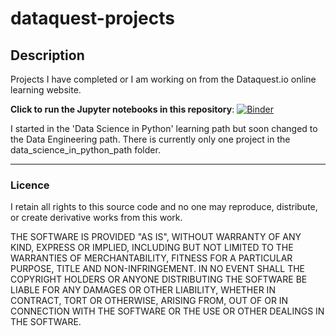 # dataquest-projects

## Description ##
Projects I have completed or I am working on from the Dataquest.io online learning website.

**Click to run the Jupyter notebooks in this repository**:   [![Binder](https://mybinder.org/badge_logo.svg)](https://mybinder.org/v2/gh/brianminsk/dataquest-projects/HEAD)

I started in the 'Data Science in Python' learning path but soon changed to the Data Engineering path. There is currently only one project in the data_science_in_python_path folder.

---
### Licence ###
I retain all rights to this source code and no one may reproduce, distribute, or create derivative works from this work.

THE SOFTWARE IS PROVIDED "AS IS", WITHOUT WARRANTY OF ANY KIND, EXPRESS OR
IMPLIED, INCLUDING BUT NOT LIMITED TO THE WARRANTIES OF MERCHANTABILITY,
FITNESS FOR A PARTICULAR PURPOSE, TITLE AND NON-INFRINGEMENT. IN NO EVENT
SHALL THE COPYRIGHT HOLDERS OR ANYONE DISTRIBUTING THE SOFTWARE BE LIABLE
FOR ANY DAMAGES OR OTHER LIABILITY, WHETHER IN CONTRACT, TORT OR OTHERWISE,
ARISING FROM, OUT OF OR IN CONNECTION WITH THE SOFTWARE OR THE USE OR OTHER
DEALINGS IN THE SOFTWARE.
